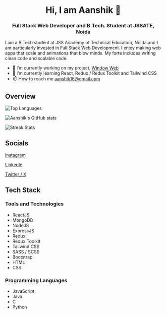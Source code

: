 <h1 align="center">Hi, I am Aanshik 👋</h1>

<h3 align="center">Full Stack Web Developer and B.Tech. Student at JSSATE, Noida</h3>

I am a B.Tech student at JSS Academy of Technical Education, Noida and I am particularly invested in Full Stack Web Development.
I enjoy making web apps that scale and animations that blow minds. My forte includes writing clean code and scalable code.

- 🔭 I’m currently working on my project, [Window Web](https://github.com/aanshiksharma/windows-web)
- 🌱 I’m currently learning React, Redux / Redux Toolkit and Tailwind CSS
- 📫 How to reach me [aanshik16@gmail.com](mailto:aanshik16@gmail.com)

<!-- Download my resume by [clicking here](resume.pdf). -->

## Overview

![Top Languages](https://github-readme-stats.vercel.app/api/top-langs/?username=aanshiksharma&layout=compact)

![Aanshik's GitHub stats](https://github-readme-stats.vercel.app/api?username=aanshiksharma&show_icons=true)

![Streak Stats](https://github-readme-streak-stats.herokuapp.com/?user=aanshiksharma&)

## Socials

[Instagram](https://instagram.com/aanshik_sharma/)

[LinkedIn](https://linkedin.com/in/aanshik-sharma/)

[Twitter / X](https://x.com/aanshik_sharma)

## Tech Stack

### Tools and Technologies

- ReactJS
- MongoDB
- NodeJS
- ExpressJS
- Redux
- Redux Toolkit
- Tailwind CSS
- SASS / SCSS
- Bootstrap
- HTML
- CSS

### Programming Languages

- JavaScript
- Java
- C
- Python
